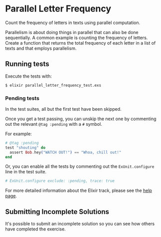 # Parallel Letter Frequency

Count the frequency of letters in texts using parallel computation.

Parallelism is about doing things in parallel that can also be done
sequentially. A common example is counting the frequency of letters.
Create a function that returns the total frequency of each letter in a
list of texts and that employs parallelism.

## Running tests

Execute the tests with:

```bash
$ elixir parallel_letter_frequency_test.exs
```

### Pending tests

In the test suites, all but the first test have been skipped.

Once you get a test passing, you can unskip the next one by
commenting out the relevant `@tag :pending` with a `#` symbol.

For example:

```elixir
# @tag :pending
test "shouting" do
  assert Bob.hey("WATCH OUT!") == "Whoa, chill out!"
end
```

Or, you can enable all the tests by commenting out the
`ExUnit.configure` line in the test suite.

```elixir
# ExUnit.configure exclude: :pending, trace: true
```

For more detailed information about the Elixir track, please
see the [help page](http://exercism.io/languages/elixir).

## Submitting Incomplete Solutions
It's possible to submit an incomplete solution so you can see how others have completed the exercise.
